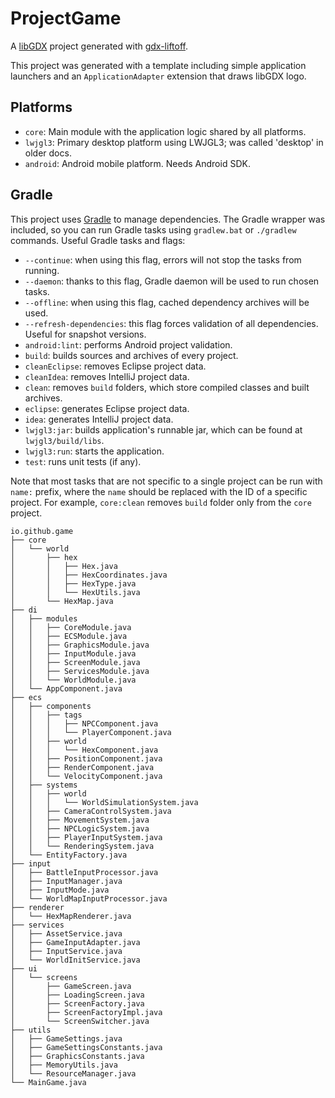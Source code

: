 # ProjectGame

A [libGDX](https://libgdx.com/) project generated with [gdx-liftoff](https://github.com/libgdx/gdx-liftoff).

This project was generated with a template including simple application launchers and an `ApplicationAdapter` extension that draws libGDX logo.

## Platforms

- `core`: Main module with the application logic shared by all platforms.
- `lwjgl3`: Primary desktop platform using LWJGL3; was called 'desktop' in older docs.
- `android`: Android mobile platform. Needs Android SDK.

## Gradle

This project uses [Gradle](https://gradle.org/) to manage dependencies.
The Gradle wrapper was included, so you can run Gradle tasks using `gradlew.bat` or `./gradlew` commands.
Useful Gradle tasks and flags:

- `--continue`: when using this flag, errors will not stop the tasks from running.
- `--daemon`: thanks to this flag, Gradle daemon will be used to run chosen tasks.
- `--offline`: when using this flag, cached dependency archives will be used.
- `--refresh-dependencies`: this flag forces validation of all dependencies. Useful for snapshot versions.
- `android:lint`: performs Android project validation.
- `build`: builds sources and archives of every project.
- `cleanEclipse`: removes Eclipse project data.
- `cleanIdea`: removes IntelliJ project data.
- `clean`: removes `build` folders, which store compiled classes and built archives.
- `eclipse`: generates Eclipse project data.
- `idea`: generates IntelliJ project data.
- `lwjgl3:jar`: builds application's runnable jar, which can be found at `lwjgl3/build/libs`.
- `lwjgl3:run`: starts the application.
- `test`: runs unit tests (if any).

Note that most tasks that are not specific to a single project can be run with `name:` prefix, where the `name` should be replaced with the ID of a specific project.
For example, `core:clean` removes `build` folder only from the `core` project.


```
io.github.game
├── core
│   └── world
│       ├── hex
│       │   ├── Hex.java
│       │   ├── HexCoordinates.java
│       │   ├── HexType.java
│       │   └── HexUtils.java
│       └── HexMap.java
├── di
│   ├── modules
│   │   ├── CoreModule.java
│   │   ├── ECSModule.java
│   │   ├── GraphicsModule.java
│   │   ├── InputModule.java
│   │   ├── ScreenModule.java
│   │   ├── ServicesModule.java
│   │   └── WorldModule.java
│   └── AppComponent.java
├── ecs
│   ├── components
│   │   ├── tags
│   │   │   ├── NPCComponent.java
│   │   │   └── PlayerComponent.java
│   │   ├── world
│   │   │   └── HexComponent.java
│   │   ├── PositionComponent.java
│   │   ├── RenderComponent.java
│   │   └── VelocityComponent.java
│   ├── systems
│   │   ├── world
│   │   │   └── WorldSimulationSystem.java
│   │   ├── CameraControlSystem.java
│   │   ├── MovementSystem.java
│   │   ├── NPCLogicSystem.java
│   │   ├── PlayerInputSystem.java
│   │   └── RenderingSystem.java
│   └── EntityFactory.java
├── input
│   ├── BattleInputProcessor.java
│   ├── InputManager.java
│   ├── InputMode.java
│   └── WorldMapInputProcessor.java
├── renderer
│   └── HexMapRenderer.java
├── services
│   ├── AssetService.java
│   ├── GameInputAdapter.java
│   ├── InputService.java
│   └── WorldInitService.java
├── ui
│   └── screens
│       ├── GameScreen.java
│       ├── LoadingScreen.java
│       ├── ScreenFactory.java
│       ├── ScreenFactoryImpl.java
│       └── ScreenSwitcher.java
├── utils
│   ├── GameSettings.java
│   ├── GameSettingsConstants.java
│   ├── GraphicsConstants.java
│   ├── MemoryUtils.java
│   └── ResourceManager.java
└── MainGame.java
```



